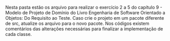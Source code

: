 Nesta pasta estão os arquivo para realizar o exercício 2 a 5 do capítulo 9 - Modelo de Projeto de Domínio do Livro Engenharia de Software Orientado a Objetos: Do Requisito ao Teste.
Caso crie o projeto em um pacote diferente de src, atualize os arquivo para o novo pacote.
Nos códigos existem comentários das alterações necessárias para finalizar a implementação de cada classe.
